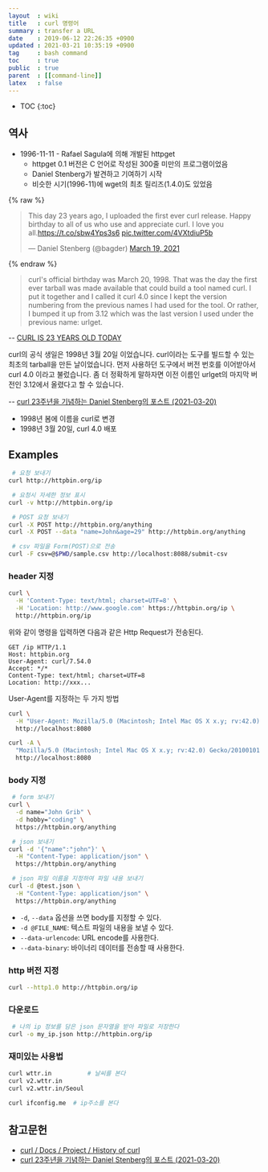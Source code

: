 ```yaml
---
layout  : wiki
title   : curl 명령어
summary : transfer a URL
date    : 2019-06-12 22:26:35 +0900
updated : 2021-03-21 10:35:19 +0900
tag     : bash command
toc     : true
public  : true
parent  : [[command-line]]
latex   : false
---
```

* TOC
{:toc}

## 역사

- 1996-11-11 - Rafael Sagula에 의해 개발된 httpget
    - httpget 0.1 버전은 C 언어로 작성된 300줄 미만의 프로그램이었음
    - Daniel Stenberg가 발견하고 기여하기 시작
    - 비슷한 시기(1996-11)에 wget의 최초 릴리즈(1.4.0)도 있었음

{% raw %}
<blockquote class="twitter-tweet"><p lang="en" dir="ltr">This day 23 years ago, I uploaded the first ever curl release. Happy birthday to all of us who use and appreciate curl. I love you all.<a href="https://t.co/sbw4Yps3s6">https://t.co/sbw4Yps3s6</a> <a href="https://t.co/4VXtdiuP5b">pic.twitter.com/4VXtdiuP5b</a></p>&mdash; Daniel Stenberg (@bagder) <a href="https://twitter.com/bagder/status/1373047807876153349?ref_src=twsrc%5Etfw">March 19, 2021</a></blockquote> <script async src="https://platform.twitter.com/widgets.js" charset="utf-8"></script>
{% endraw %}

> curl's official birthday was March 20, 1998. That was the day the first ever tarball was made available that could build a tool named curl. I put it together and I called it curl 4.0 since I kept the version numbering from the previous names I had used for the tool. Or rather, I bumped it up from 3.12 which was the last version I used under the previous name: urlget.
>
-- [CURL IS 23 YEARS OLD TODAY]( https://daniel.haxx.se/blog/2021/03/20/curl-is-23-years-old-today/ )
>
curl의 공식 생일은 1998년 3월 20일 이었습니다. curl이라는 도구를 빌드할 수 있는 최초의 tarball을 만든 날이었습니다. 먼저 사용하던 도구에서 버전 번호를 이어받아서 curl 4.0 이라고 불렀습니다. 좀 더 정확하게 말하자면 이전 이름인 urlget의 마지막 버전인 3.12에서 올렸다고 할 수 있습니다.
>
-- [curl 23주년을 기념하는 Daniel Stenberg의 포스트 (2021-03-20)]( https://daniel.haxx.se/blog/2021/03/20/curl-is-23-years-old-today/ )

- 1998년 봄에 이름을 curl로 변경
- 1998년 3월 20일, curl 4.0 배포

## Examples
```sh
 # 요청 보내기
curl http://httpbin.org/ip

 # 요청시 자세한 정보 표시
curl -v http://httpbin.org/ip
```

```sh
 # POST 요청 보내기
curl -X POST http://httpbin.org/anything
curl -X POST --data "name=John&age=29" http://httpbin.org/anything

 # csv 파일을 Form(POST)으로 전송
curl -F csv=@$PWD/sample.csv http://localhost:8088/submit-csv
```

### header 지정
```sh
curl \
  -H 'Content-Type: text/html; charset=UTF=8' \
  -H 'Location: http://www.google.com' https://httpbin.org/ip \
  http://httpbin.org/ip
```

위와 같이 명령을 입력하면 다음과 같은 Http Request가 전송된다.

```text
GET /ip HTTP/1.1
Host: httpbin.org
User-Agent: curl/7.54.0
Accept: */*
Content-Type: text/html; charset=UTF=8
Location: http://xxx...
```

User-Agent를 지정하는 두 가지 방법

```sh
curl \
  -H "User-Agent: Mozilla/5.0 (Macintosh; Intel Mac OS X x.y; rv:42.0) Gecko/20100101 Firefox/42.0" \
  http://localhost:8080

curl -A \
  "Mozilla/5.0 (Macintosh; Intel Mac OS X x.y; rv:42.0) Gecko/20100101 Firefox/42.0" \
  http://localhost:8080
```

### body 지정
```sh
 # form 보내기
curl \
  -d name="John Grib" \
  -d hobby="coding" \
  https://httpbin.org/anything

 # json 보내기
curl -d '{"name":"john"}' \
  -H "Content-Type: application/json" \
  https://httpbin.org/anything

 # json 파일 이름을 지정하여 파일 내용 보내기
curl -d @test.json \
  -H "Content-Type: application/json" \
  https://httpbin.org/anything
```

* `-d`, `--data` 옵션을 쓰면 body를 지정할 수 있다.
* `-d @FILE_NAME`: 텍스트 파일의 내용을 보낼 수 있다.
* `--data-urlencode`: URL encode를 사용한다.
* `--data-binary`: 바이너리 데이터를 전송할 때 사용한다.


### http 버전 지정
```sh
curl --http1.0 http://httpbin.org/ip
```

### 다운로드
```sh
 # 나의 ip 정보를 담은 json 문자열을 받아 파일로 저장한다
curl -o my_ip.json http://httpbin.org/ip
```

### 재미있는 사용법
```sh
curl wttr.in          # 날씨를 본다
curl v2.wttr.in
curl v2.wttr.in/Seoul

curl ifconfig.me  # ip주소를 본다
```

## 참고문헌

- [curl / Docs / Project / History of curl][curl-history]
- [curl 23주년을 기념하는 Daniel Stenberg의 포스트 (2021-03-20)]( https://daniel.haxx.se/blog/2021/03/20/curl-is-23-years-old-today/ )

[curl-history]: https://curl.se/docs/history.html
[curl-23]: https://daniel.haxx.se/blog/2021/03/20/curl-is-23-years-old-today/

